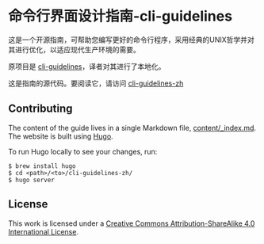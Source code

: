 # 命令行界面设计指南-cli-guidelines

这是一个开源指南，可帮助您编写更好的命令行程序，采用经典的UNIX哲学并对其进行优化，以适应现代生产环境的需要。

原项目是 [cli-guidelines](https://github.com/cli-guidelines/cli-guidelines)，译者对其进行了本地化。

这是指南的源代码。要阅读它，请访问 [cli-guidelines-zh](https://sunbk201.github.io/cli-guidelines-zh/)

## Contributing

The content of the guide lives in a single Markdown file, [content/_index.md](content/_index.md).
The website is built using [Hugo](https://gohugo.io/).

To run Hugo locally to see your changes, run:

```
$ brew install hugo
$ cd <path>/<to>/cli-guidelines-zh/
$ hugo server
```

## License

This work is licensed under a
[Creative Commons Attribution-ShareAlike 4.0 International License](http://creativecommons.org/licenses/by-sa/4.0/).
